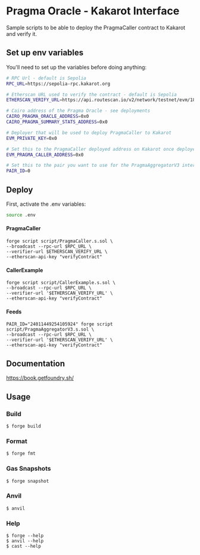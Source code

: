 # Pragma Oracle - Kakarot Interface

Sample scripts to be able to deploy the PragmaCaller contract to Kakarot and verify it.

## Set up env variables

You'll need to set up the variables before doing anything:

```sh
# RPC Url - default is Sepolia
RPC_URL=https://sepolia-rpc.kakarot.org

# Etherscan URL used to verify the contract - default is Sepolia
ETHERSCAN_VERIFY_URL=https://api.routescan.io/v2/network/testnet/evm/1802203764_2/etherscan

# Cairo address of the Pragma Oracle - see deployments
CAIRO_PRAGMA_ORACLE_ADDRESS=0x0
CAIRO_PRAGMA_SUMMARY_STATS_ADDRESS=0x0

# Deployer that will be used to deploy PragmaCaller to Kakarot
EVM_PRIVATE_KEY=0x0

# Set this to the PragmaCaller deployed address on Kakarot once deployed
EVM_PRAGMA_CALLER_ADDRESS=0x0

# Set this to the pair you want to use for the PragmaAggregatorV3 interface
PAIR_ID=0
```

## Deploy

First, activate the .env variables:

```bash
source .env
```

#### PragmaCaller

```shell
forge script script/PragmaCaller.s.sol \
--broadcast --rpc-url $RPC_URL \
--verifier-url $ETHERSCAN_VERIFY_URL \
--etherscan-api-key "verifyContract"
```

#### CallerExample

```shell
forge script script/CallerExample.s.sol \
--broadcast --rpc-url $RPC_URL \
--verifier-url '$ETHERSCAN_VERIFY_URL' \
--etherscan-api-key "verifyContract"
```

#### Feeds

```shell
PAIR_ID="24011449254105924" forge script script/PragmaAggregatorV3.s.sol \
--broadcast --rpc-url $RPC_URL \
--verifier-url '$ETHERSCAN_VERIFY_URL' \
--etherscan-api-key "verifyContract"
```

## Documentation

https://book.getfoundry.sh/

## Usage

### Build

```shell
$ forge build
```

### Format

```shell
$ forge fmt
```

### Gas Snapshots

```shell
$ forge snapshot
```

### Anvil

```shell
$ anvil
```

### Help

```shell
$ forge --help
$ anvil --help
$ cast --help
```
